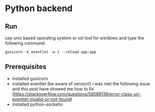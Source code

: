 # Python backend
## Run
use unix based operating system or vsl tool for windows and type the following command:
```
gunicorn -k eventlet -w 1 --reload app:app
```
## Prerequisites
- installed gunicorn
- installed eventlet (be aware of version!) i was met the following issue and this post have showed me how to fix (https://stackoverflow.com/questions/58589138/error-class-uri-eventlet-invalid-or-not-found) 
- installed python-socketio